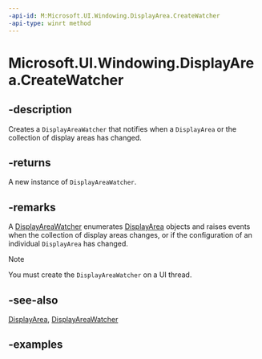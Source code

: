 ```yaml
---
-api-id: M:Microsoft.UI.Windowing.DisplayArea.CreateWatcher
-api-type: winrt method
---
```


# Microsoft.UI.Windowing.DisplayArea.CreateWatcher

<!--
public static Microsoft.UI.Windowing.DisplayAreaWatcher CreateWatcher ();
-->

## -description

Creates a `DisplayAreaWatcher` that notifies when a `DisplayArea` or the collection of display areas has changed.

## -returns

A new instance of `DisplayAreaWatcher`.

## -remarks

A [DisplayAreaWatcher](displayareawatcher.md) enumerates [DisplayArea](displayarea.md) objects and raises events when the collection of display areas changes, or if the configuration of an individual `DisplayArea` has changed.

> [!NOTE]
> You must create the `DisplayAreaWatcher` on a UI thread.

## -see-also

[DisplayArea](displayarea.md), [DisplayAreaWatcher](displayareawatcher.md)

## -examples
